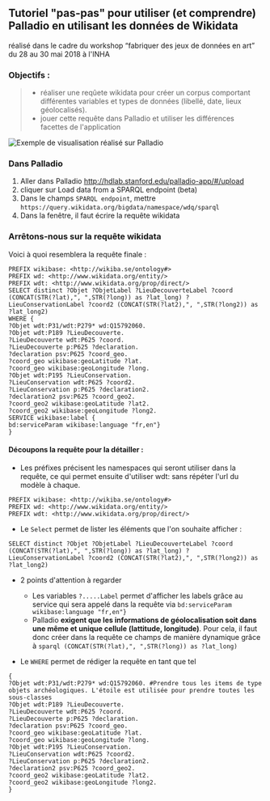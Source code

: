 ## Tutoriel "pas-pas" pour utiliser (et comprendre) Palladio en utilisant les données de Wikidata
réalisé dans le cadre du workshop “fabriquer des jeux de données en art” du 28 au 30 mai 2018 à l'INHA

### Objectifs :
> * réaliser une reqûete wikidata pour créer un corpus comportant différentes variables et types de données (libellé, date, lieux géolocalisés).
> * jouer cette requête dans Palladio et utiliser les différences facettes de l'application

![Exemple de visualisation réalisé sur Palladio](/img/tuto_wikidata_palladion_1.png)


### Dans Palladio
1. Aller dans Palladio http://hdlab.stanford.edu/palladio-app/#/upload
2. cliquer sur Load data from a SPARQL endpoint (beta)
3. Dans le champs ````SPARQL endpoint````, mettre ````https://query.wikidata.org/bigdata/namespace/wdq/sparql````
4. Dans la fenêtre, il faut écrire la requête wikidata

### Arrêtons-nous sur la requête wikidata

Voici à quoi resemblera la requête finale :

````sparql
PREFIX wikibase: <http://wikiba.se/ontology#>
PREFIX wd: <http://www.wikidata.org/entity/>
PREFIX wdt: <http://www.wikidata.org/prop/direct/>
SELECT distinct ?Objet ?ObjetLabel ?LieuDecouverteLabel ?coord (CONCAT(STR(?lat),", ",STR(?long)) as ?lat_long) ?LieuConservationLabel ?coord2 (CONCAT(STR(?lat2),", ",STR(?long2)) as ?lat_long2)
WHERE {
?Objet wdt:P31/wdt:P279* wd:Q15792060.
?Objet wdt:P189 ?LieuDecouverte.
?LieuDecouverte wdt:P625 ?coord.
?LieuDecouverte p:P625 ?declaration.
?declaration psv:P625 ?coord_geo.
?coord_geo wikibase:geoLatitude ?lat.
?coord_geo wikibase:geoLongitude ?long.
?Objet wdt:P195 ?LieuConservation.
?LieuConservation wdt:P625 ?coord2.
?LieuConservation p:P625 ?declaration2.
?declaration2 psv:P625 ?coord_geo2.
?coord_geo2 wikibase:geoLatitude ?lat2.
?coord_geo2 wikibase:geoLongitude ?long2.
SERVICE wikibase:label {
bd:serviceParam wikibase:language "fr,en"}
}
````
#### Découpons la requête pour la détailler :

* Les préfixes précisent les namespaces qui seront utiliser dans la requête, ce qui permet ensuite d'utiliser wdt: sans répéter l'url du modèle à chaque.
````sparql
PREFIX wikibase: <http://wikiba.se/ontology#>
PREFIX wd: <http://www.wikidata.org/entity/>
PREFIX wdt: <http://www.wikidata.org/prop/direct/>
````

* Le ````Select```` permet de lister les éléments que l'on souhaite afficher :
````sparql
SELECT distinct ?Objet ?ObjetLabel ?LieuDecouverteLabel ?coord (CONCAT(STR(?lat),", ",STR(?long)) as ?lat_long) ?LieuConservationLabel ?coord2 (CONCAT(STR(?lat2),", ",STR(?long2)) as ?lat_long2)
````
   * 2 points d'attention à regarder
      * Les variables ````?.....Label```` permet d'afficher les labels grâce au service qui sera appelé dans la requête via
  ````bd:serviceParam wikibase:language "fr,en"}````
      * Palladio **exigent que les informations de géolocalisation soit dans une même et unique cellule (lattitude, longitude)**. Pour cela, il faut donc créer dans la requête ce champs de manière dynamique grâce à ````sparql
      (CONCAT(STR(?lat),", ",STR(?long)) as ?lat_long)````

* Le ````WHERE```` permet de rédiger la requête en tant que tel

````sparql
{
?Objet wdt:P31/wdt:P279* wd:Q15792060. #Prendre tous les items de type objets archéologiques. L'étoile est utilisée pour prendre toutes les sous-classes
?Objet wdt:P189 ?LieuDecouverte.
?LieuDecouverte wdt:P625 ?coord.
?LieuDecouverte p:P625 ?declaration.
?declaration psv:P625 ?coord_geo.
?coord_geo wikibase:geoLatitude ?lat.
?coord_geo wikibase:geoLongitude ?long.
?Objet wdt:P195 ?LieuConservation.
?LieuConservation wdt:P625 ?coord2.
?LieuConservation p:P625 ?declaration2.
?declaration2 psv:P625 ?coord_geo2.
?coord_geo2 wikibase:geoLatitude ?lat2.
?coord_geo2 wikibase:geoLongitude ?long2.
}
````

